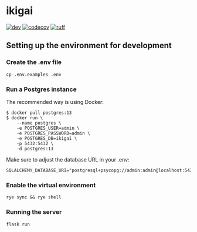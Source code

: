# ikigai

[![dev](https://github.com/paulnicolet/ikigai/actions/workflows/dev.yaml/badge.svg)](https://github.com/paulnicolet/ikigai/actions/workflows/dev.yaml)
[![codecov](https://codecov.io/github/paulnicolet/ikigai/branch/main/graph/badge.svg?token=8VND8ZPWL9)](https://codecov.io/github/paulnicolet/ikigai)
[![ruff](https://img.shields.io/endpoint?url=https://raw.githubusercontent.com/astral-sh/ruff/main/assets/badge/v2.json)](https://github.com/astral-sh/ruff)

## Setting up the environment for development

### Create the .env file

```
cp .env.examples .env
```

### Run a Postgres instance

The recommended way is using Docker:

```
$ docker pull postgres:13
$ docker run \
    --name postgres \
    -e POSTGRES_USER=admin \
    -e POSTGRES_PASSWORD=admin \
    -e POSTGRES_DB=ikigai \
    -p 5432:5432 \
    -d postgres:13
```

Make sure to adjust the database URL in your .env:

```
SQLALCHEMY_DATABASE_URI="postgresql+psycopg://admin:admin@localhost:5432/ikigai"
```

### Enable the virtual environment

```
rye sync && rye shell
```

### Running the server

```
flask run
```
